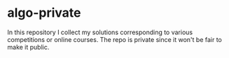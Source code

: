 algo-private
============

In this repository I collect my solutions corresponding to various competitions or online courses. The repo is private since it won't be fair to make it public.